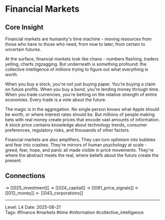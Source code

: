 # Financial Markets

## Core Insight
Financial markets are humanity's time machine - moving resources from those who have to those who need, from now to later, from certain to uncertain futures.

At the surface, financial markets look like chaos - numbers flashing, traders yelling, charts zigzagging. But underneath is something profound: the collective intelligence of millions trying to figure out what everything is worth.

When you buy a stock, you're not just buying paper. You're buying a claim on future profits. When you buy a bond, you're lending money through time. When you trade currencies, you're betting on the relative strength of entire economies. Every trade is a vote about the future.

The magic is in the aggregation. No single person knows what Apple should be worth, or where interest rates should be. But millions of people making bets with real money create prices that encode vast amounts of information. A stock price contains knowledge about technology trends, consumer preferences, regulatory risks, and thousands of other factors.

Financial markets are also amplifiers. They can turn optimism into bubbles and fear into crashes. They're mirrors of human psychology at scale - greed, fear, hope, and panic all made visible in price movements. They're where the abstract meets the real, where beliefs about the future create the present.

## Connections
→ [[025_investment]]
→ [[024_capital]]
→ [[081_price_signals]]
← [[012_money]]
← [[043_corporations]]

---
Level: L4
Date: 2025-06-21  
Tags: #finance #markets #time #information #collective_intelligence